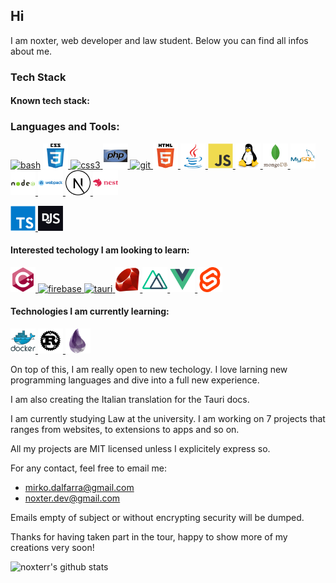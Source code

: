 ## Hi
I am noxter, web developer and law student. Below you can find all infos about me.

### Tech Stack

#### Known tech stack:

<h3 align="left">Languages and Tools:</h3>
<p align="left">
<a href="https://www.gnu.org/software/bash/" target="_blank"><img src="https://www.vectorlogo.zone/logos/gnu_bash/gnu_bash-icon.svg" alt="bash" width="40" height="40"/></a>
<a href="https://www.w3schools.com/css/" target="_blank"> <img src="https://raw.githubusercontent.com/devicons/devicon/master/icons/css3/css3-original-wordmark.svg" alt="css3" width="40" height="40"/> </a>
<a href="https://laravel.com/" target="_blank"> <img src="https://laravel.com/img/logomark.min.svg" alt="css3" width="40" height="40"/> </a>
<a href="https://www.php.net/" target="_blank"> <img src="https://github.com/devicons/devicon/blob/master/icons/php/php-original.svg" alt="css3" width="40" height="40"/> </a>
<a href="https://git-scm.com/" target="_blank"> <img src="https://www.vectorlogo.zone/logos/git-scm/git-scm-icon.svg" alt="git" width="40" height="40"/> </a>
<a href="https://www.w3.org/html/" target="_blank"> <img src="https://raw.githubusercontent.com/devicons/devicon/master/icons/html5/html5-original-wordmark.svg" alt="html5" width="40" height="40"/> </a>
<a href="https://www.java.com" target="_blank"> <img src="https://raw.githubusercontent.com/devicons/devicon/master/icons/java/java-original.svg" alt="java" width="40" height="40"/> </a>
<a href="https://developer.mozilla.org/en-US/docs/Web/JavaScript" target="_blank"> <img src="https://raw.githubusercontent.com/devicons/devicon/master/icons/javascript/javascript-original.svg" alt="javascript" width="40" height="40"/> </a>
<a href="https://www.linux.org/" target="_blank"> <img src="https://raw.githubusercontent.com/devicons/devicon/master/icons/linux/linux-original.svg" alt="linux" width="40" height="40"/> </a>
<a href="https://www.mongodb.com/" target="_blank"> <img src="https://raw.githubusercontent.com/devicons/devicon/master/icons/mongodb/mongodb-original-wordmark.svg" alt="mongodb" width="40" height="40"/> </a>
<a href="https://www.mysql.com/" target="_blank"> <img src="https://raw.githubusercontent.com/devicons/devicon/master/icons/mysql/mysql-original-wordmark.svg" alt="mysql" width="40" height="40"/> </a>
<a href="https://nodejs.org" target="_blank"> <img src="https://raw.githubusercontent.com/devicons/devicon/master/icons/nodejs/nodejs-original-wordmark.svg" alt="nodejs" width="40" height="40"/> </a> 
<a href="https://webpack.js.org" target="_blank"> <img src="https://raw.githubusercontent.com/devicons/devicon/d00d0969292a6569d45b06d3f350f463a0107b0d/icons/webpack/webpack-original-wordmark.svg" alt="webpack" width="40" height="40"/> </a>
<a href="https://nextjs.org/" target="_blank"> <img src="https://github.com/devicons/devicon/blob/master/icons/nextjs/nextjs-line.svg" alt="nextjs" width="40" height="40"/> </a>
<a href="https://nestjs.com/" target="_blank"> <img src="https://github.com/devicons/devicon/blob/master/icons/nestjs/nestjs-plain-wordmark.svg" alt="nestjs" width="40" height="40"/> </a>

<a href="https://www.typescriptlang.org/" target="_blank"> <img src="https://github.com/devicons/devicon/blob/master/icons/typescript/typescript-original.svg" alt="typescript" width="40" height="40"/> </a>
<a href="https://discord.js.org/#/" target="_blank"> <img src="https://github.com/devicons/devicon/blob/master/icons/discordjs/discordjs-original.svg" alt="typescript" width="40" height="40"/> </a>
</p>


#### Interested techology I am looking to learn:

<p align="left">
<a href="https://www.w3schools.com/cpp/" target="_blank"> <img src="https://raw.githubusercontent.com/devicons/devicon/master/icons/cplusplus/cplusplus-original.svg" alt="cplusplus" width="40" height="40"/> </a>
<a href="https://firebase.google.com/" target="_blank"> <img src="https://www.vectorlogo.zone/logos/firebase/firebase-icon.svg" alt="firebase" width="40" height="40"/> </a>
<a href="https://tauri.app/" target="_blank"> <img src="https://d33wubrfki0l68.cloudfront.net/765f4ad168d78c2ebbf3ae4daedbe3c684eec617/c0fb8/img/index/tauri_1_0_light.svg" alt="tauri" width="40" height="40"/> </a>
<a href="https://rubyonrails.org/" target="_blank"> <img src="https://github.com/devicons/devicon/blob/master/icons/ruby/ruby-original.svg" alt="ruby" width="40" height="40"/> </a>
<a href="https://nuxtjs.org/" target="_blank"> <img src="https://github.com/devicons/devicon/blob/master/icons/nuxtjs/nuxtjs-original.svg" alt="nuxtjs" width="40" height="40"/> </a>
<a href="https://vuejs.org/" target="_blank"> <img src="https://github.com/devicons/devicon/blob/master/icons/vuejs/vuejs-original.svg" alt="vuejs" width="40" height="40"/> </a>
<a href="https://svelte.dev/" target="_blank"> <img src="https://github.com/devicons/devicon/blob/master/icons/svelte/svelte-original.svg" alt="svelte" width="40" height="40"/> </a>
</p>

#### Technologies I am currently learning:

<p align="left">
  <a href="https://www.docker.com/" target="_blank"> <img src="https://raw.githubusercontent.com/devicons/devicon/master/icons/docker/docker-original-wordmark.svg" alt="docker" width="40" height="40"/> </a>
  <a href="https://www.rust-lang.org/" target="_blank"> <img src="https://github.com/devicons/devicon/blob/master/icons/rust/rust-plain.svg" alt="rust" width="40" height="40"/> </a>
    <a href="https://elixir-lang.org/getting-started/" target="_blank"> <img src="https://github.com/devicons/devicon/blob/master/icons/elixir/elixir-original.svg" alt="elixir" width="40" height="40"/> </a>
  
</p>



On top of this, I am really open to new techology. I love larning new programming languages and dive into a full new experience. 

I am also creating the Italian translation for the Tauri docs.

I am currently studying Law at the university. I am working on 7 projects that ranges from websites, to extensions to apps and so on.

All my projects are MIT licensed unless I explicitely express so.

For any contact, feel free to email me:

- mirko.dalfarra@gmail.com
- noxter.dev@gmail.com

Emails empty of subject or without encrypting security will be dumped.

Thanks for having taken part in the tour, happy to show more of my creations very soon!

![noxterr's github stats](https://github-readme-stats.vercel.app/api?username=noxterr&show_icons=true&theme=dracula&hide=stars,issues)
